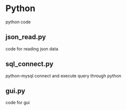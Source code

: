 Python
======
python code

json_read.py
------------

code for reading json data

sql_connect.py
------------

python-mysql connect and execute query through python

gui.py
------

code for gui
